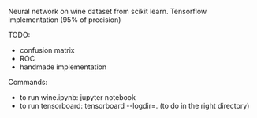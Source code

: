 Neural network on wine dataset from scikit learn.
Tensorflow implementation (95% of precision)

TODO:
- confusion matrix
- ROC
- handmade implementation

Commands:
- to run wine.ipynb: jupyter notebook
- to run tensorboard: tensorboard --logdir=. (to do in the right directory)